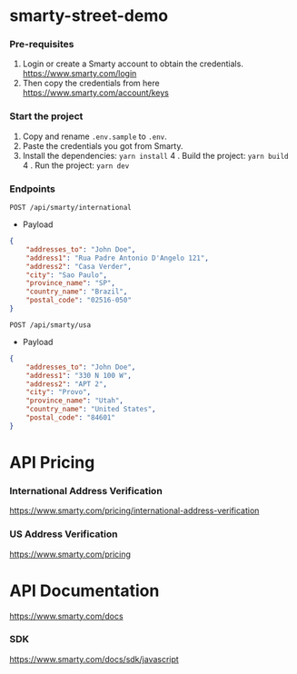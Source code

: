 # smarty-street-demo

### Pre-requisites
1. Login or create a Smarty account to obtain the credentials. https://www.smarty.com/login
2. Then copy the credentials from here https://www.smarty.com/account/keys


### Start the project
1. Copy and rename `.env.sample` to `.env`.
2. Paste the credentials you got from Smarty.
3. Install the dependencies:
`yarn install`
4 . Build the project:
`yarn build`
4 . Run the project:
`yarn dev`

### Endpoints
`POST /api/smarty/international`
* Payload
``` json
{
    "addresses_to": "John Doe",
    "address1": "Rua Padre Antonio D'Angelo 121",
    "address2": "Casa Verder",
    "city": "Sao Paulo",
    "province_name": "SP",
    "country_name": "Brazil",
    "postal_code": "02516-050"
}
```


`POST /api/smarty/usa`
* Payload
``` json
{
    "addresses_to": "John Doe",
    "address1": "330 N 100 W",
    "address2": "APT 2",
    "city": "Provo",
    "province_name": "Utah",
    "country_name": "United States",
    "postal_code": "84601"
}
```

# API Pricing
### International Address Verification
https://www.smarty.com/pricing/international-address-verification

### US Address Verification
https://www.smarty.com/pricing


# API Documentation
https://www.smarty.com/docs

### SDK
https://www.smarty.com/docs/sdk/javascript

